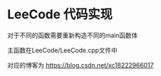 # LeeCode 代码实现 #

对于不同的函数需要重新构造不同的main函数体

主函数在LeeCode/LeeCode.cpp文件中

对应的博客为 https://blog.csdn.net/xc18222966017
